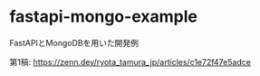 # fastapi-mongo-example
FastAPIとMongoDBを用いた開発例

第1稿: https://zenn.dev/ryota_tamura_jp/articles/c1e72f47e5adce
